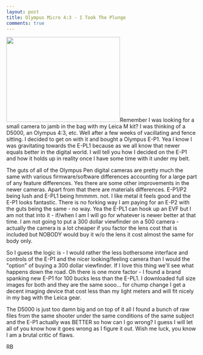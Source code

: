 ```yaml
---
layout: post
title: Olympus Micro 4:3 - I Took The Plunge
comments: true
---
```

<a rel="prettyPhoto" href="http://photo.rwboyer.com/wp-content/uploads/2010/08/EP-1.jpg"><img class="alignleft size-medium wp-image-2260" title="EP-1" src="http://photo.rwboyer.com/wp-content/uploads/2010/08/EP-1-300x225.jpg" alt="" width="300" height="225" /></a>Remember I was looking for a small camera to jamb in the bag with my Leica M kit? I was thinking of a D5000, an Olympus 4:3, etc. Well after a few weeks of vacillating and fence sitting. I decided to get on with it and bought a Olympus E-P1. Yea I know I was gravitating towards the E-PL1 because as we all know that newer equals better in the digital world. I will tell you how I decided on the E-P1 and how it holds up in reality once I have some time with it under my belt.

The guts of all of the Olympus Pen digital cameras are pretty much the same with various firmware/software differences accounting for a large part of any feature differences. Yes there are some other improvements in the newer cameras. Apart from that there are materials differences. E-P1/P2 being lush and E-PL1 being hmmmm. not. I like metal it feels good and the E-P1 looks fantastic. There is no forking way I am paying for an E-P2 with the guts being the same - no way. Yea the E-PL1 can hook up an EVF but I am not that into it - if/when I am I will go for whatever is newer better at that time. I am not going to put a 300 dollar viewfinder on a 500 camera - actually the camera is a lot cheaper if you factor the lens cost that is included but NOBODY would buy it w/o the lens it cost almost the same for body only.

So I guess the logic is - I would rather the less bothersome interface and controls of the E-P1 and the nicer looking/feeling camera than I would the "option" of buying a 300 dollar viewfinder. If I love this thing we'll see what happens down the road. Oh there is one more factor - I found a brand spanking new E-P1 for 100 bucks less than the E-PL1. I downloaded full size images for both and they are the same sooo... for chump change I get a decent imaging device that cost less than my light meters and will fit nicely in my bag with the Leica gear.

The D5000 is just too damn big and on top of it all I found a bunch of raw files from the same shooter under the same conditions of the same subject and the E-P1 actually was BETTER so how can I go wrong? I guess I will let all of you know how it goes wrong as I figure it out. Wish me luck, you know I am a brutal critic of flaws.

RB